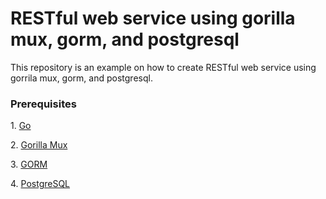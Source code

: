 <h1>RESTful web service using gorilla mux, gorm, and postgresql</h1>

<p>This repository is an example on how to create RESTful web service using gorrila mux, gorm, and postgresql.</p>

<h3>Prerequisites</h3>
<p>1. <a href="https://golang.org">Go</a></p>
<p>2. <a href="http://www.gorillatoolkit.org/pkg/mux">Gorilla Mux</a></p>
<p>3. <a href="http://gorm.io">GORM</a></p>
<p>4. <a href="https://www.postgresql.org">PostgreSQL</a></p>

